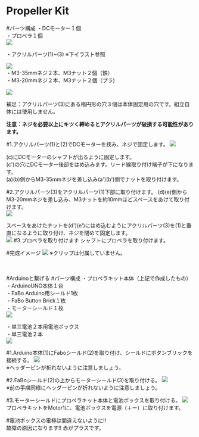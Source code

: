 # Propeller Kit

#パーツ構成
・DCモーター１個<br>
・プロペラ１個<br>
![](../img/kit/manual/propl_kit01.jpg)

・アクリルパーツ(1)~(3) ※下イラスト参照

![](../img/kit/manual/propl_kit00.jpg)
<br>
・M3-35mmネジ２本、M3ナット２個（鉄）<br>
・M3-20mmネジ２本、M3ナット２個（プラ)

![](../img/kit/manual/propl_kit02.jpg)

補足：アクリルパーツ(3)にある楕円形の穴３個は本体固定用の穴です。組立自体には使用しません。

**注意：ネジを必要以上にキツく締めるとアクリルパーツが破損する可能性があります。**

#1.アクリルパーツ(1)と(2)でDCモーターを挟み、ネジで固定します。
![](../img/kit/manual/propl_kit03.jpg)

(c)にDCモーターのシャフトが出るように固定します。<br>
(c')の穴にDCモーター後部をはめ込みます。リード線取り付け端子が下になります。<br>
(a)(b)側からM3-35mmネジを差し込み(a')(b')側でナットを取り付けます。

#2.アクリルパーツ(3)をアクリルパーツ(1)下部に取り付けます。
(d)(e)側からM3-20mmネジを差し込み、M3ナットを約10mmほどスペースをあけて取り付けます。<br>
![](../img/kit/manual/propl_kit04.jpg)

スペースをあけたナットを(d')(e')にはめ込むようにアクリルパーツ(3)を(1)と垂直になるように取り付け、ネジを閉めて固定します。<br>
![](../img/kit/manual/propl_kit05.jpg)
#3.プロペラを取り付けます
シャフトにプロペラを取り付けます。

#完成イメージ
![](../img/kit/product/1203_PropellerKit_product.jpg)
※クリップは付属していません。<br><br><br>

#Arduinoと繋げる
#パーツ構成
・プロペラキット本体（上記で作成したもの）<br>
・ArduinoUNO本体１台<br>
・FaBo Arduino用シールド1枚<br>
・FaBo Button Brick１枚<br>
・モーターシールド１枚<br>
![](../img/kit/manual/propl_kit06.jpg)

・単三電池２本用電池ボックス<br>
・単三電池２本<br>
![](../img/kit/manual/propl_kit07.jpg)

#1.Arduino本体(1)にFaboシールド(2)を取り付け、シールドにボタンブリックを接続する。
![](../img/kit/manual/propl_kit08.jpg)<br>
※ヘッダーピンが折れないように注意しましょう。

#2.FaBoシールド(2)の上からモーターシールド(3)を取り付ける。
![](../img/kit/manual/propl_kit09.jpg)<br>
※前の手順同様にヘッダーピンが折れないように注意しましょう。

#3.モーターシールドにプロペラキット本体と電池ボックスを取り付ける。
![](../img/kit/manual/propl_kit10.jpg)
プロペラキットをMotor1に、電池ボックスを電源（＋ー）に取り付けます。<br>

#電池ボックスの電極は間違えないように!!<br>故障の原因になります!!
赤がプラスです。



